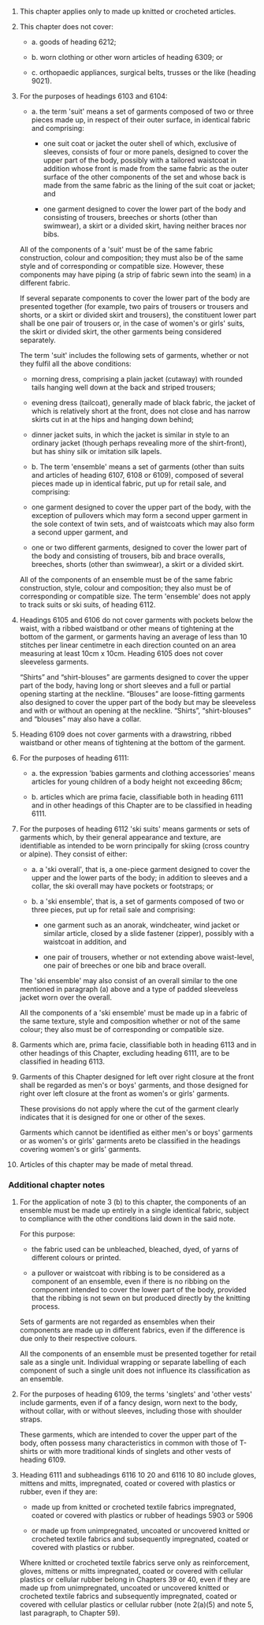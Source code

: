 1. This chapter applies only to made up knitted or crocheted articles.

2. This chapter does not cover:

   - a. goods of heading 6212;

   - b. worn clothing or other worn articles of heading 6309; or

   - c. orthopaedic appliances, surgical belts, trusses or the like (heading 9021).

3. For the purposes of headings 6103 and 6104:

   - a. the term 'suit' means a set of garments composed of two or three pieces made up, in respect of their outer surface, in identical fabric and comprising:

     - one suit coat or jacket the outer shell of which, exclusive of sleeves, consists of four or more panels, designed to cover the upper part of the body, possibly with a tailored waistcoat in addition whose front is made from the same fabric as the outer surface of the other components of the set and whose back is made from the same fabric as the lining of the suit coat or jacket; and

     - one garment designed to cover the lower part of the body and consisting of trousers, breeches or shorts (other than swimwear), a skirt or a divided skirt, having neither braces nor bibs.

    All of the components of a 'suit' must be of the same fabric construction, colour and composition; they must also be of the same style and of corresponding or compatible size. However, these components may have piping (a strip of fabric sewn into the seam) in a different fabric.

    If several separate components to cover the lower part of the body are presented together (for example, two pairs of trousers or trousers and shorts, or a skirt or divided skirt and trousers), the constituent lower part shall be one pair of trousers or, in the case of women's or girls' suits, the skirt or divided skirt, the other garments being considered separately.

    The term 'suit' includes the following sets of garments, whether or not they fulfil all the above conditions:

      - morning dress, comprising a plain jacket (cutaway) with rounded tails hanging well down at the back and striped trousers;

      - evening dress (tailcoat), generally made of black fabric, the jacket of which is relatively short at the front, does not close and has narrow skirts cut in at the hips and hanging down behind;

      - dinner jacket suits, in which the jacket is similar in style to an ordinary jacket (though perhaps revealing more of the shirt-front), but has shiny silk or imitation silk lapels.

    - b. The term 'ensemble' means a set of garments (other than suits and articles of heading 6107, 6108 or 6109), composed of several pieces made up in identical fabric, put up for retail sale, and comprising:

     - one garment designed to cover the upper part of the body, with the exception of pullovers which may form a second upper garment in the sole context of twin sets, and of waistcoats which may also form a second upper garment, and

     - one or two different garments, designed to cover the lower part of the body and consisting of trousers, bib and brace overalls, breeches, shorts (other than swimwear), a skirt or a divided skirt.

     All of the components of an ensemble must be of the same fabric construction, style, colour and composition; they also must be of corresponding or compatible size. The term 'ensemble' does not apply to track suits or ski suits, of heading 6112.

4. Headings 6105 and 6106 do not cover garments with pockets below the waist, with a ribbed waistband or other means of tightening at the bottom of the garment, or garments having an average of less than 10 stitches per linear centimetre in each direction counted on an area measuring at least 10cm x 10cm. Heading 6105 does not cover sleeveless garments.

    “Shirts” and “shirt-blouses” are garments designed to cover the upper part of the body, having long or short sleeves and a full or partial opening starting at the neckline. “Blouses” are loose-fitting garments also designed to cover the upper part of the body but may be sleeveless and with or without an opening at the neckline. “Shirts”, “shirt-blouses” and “blouses” may also have a collar. 

5. Heading 6109 does not cover garments with a drawstring, ribbed waistband or other means of tightening at the bottom of the garment.

6. For the purposes of heading 6111:

   - a. the expression 'babies garments and clothing accessories' means articles for young children of a body height not exceeding 86cm;

   - b. articles which are prima facie, classifiable both in heading 6111 and in other headings of this Chapter are to be classified in heading 6111.

7. For the purposes of heading 6112 'ski suits' means garments or sets of garments which, by their general appearance and texture, are identifiable as intended to be worn principally for skiing (cross country or alpine). They consist of either:

   - a. a 'ski overall', that is, a one-piece garment designed to cover the upper and the lower parts of the body; in addition to sleeves and a collar, the ski overall may have pockets or footstraps; or

   - b. a 'ski ensemble', that is, a set of garments composed of two or three pieces, put up for retail sale and comprising:

     - one garment such as an anorak, windcheater, wind jacket or similar article, closed by a slide fastener (zipper), possibly with a waistcoat in addition, and

     - one pair of trousers, whether or not extending above waist-level, one pair of breeches or one bib and brace overall.

   The 'ski ensemble' may also consist of an overall similar to the one mentioned in paragraph (a) above and a type of padded sleeveless jacket worn over the overall.

   All the components of a 'ski ensemble' must be made up in a fabric of the same texture, style and composition whether or not of the same colour; they also must be of corresponding or compatible size.

8. Garments which are, prima facie, classifiable both in heading 6113 and in other headings of this Chapter, excluding heading 6111, are to be classified in heading 6113.

9. Garments of this Chapter designed for left over right closure at the front shall be regarded as men's or boys' garments, and those designed for right over left closure at the front as women's or girls' garments.

    These provisions do not apply where the cut of the garment clearly indicates that it is designed for one or other of the sexes.

    Garments which cannot be identified as either men's or boys' garments or as women's or girls' garments areto be classified in the headings covering women's or girls' garments.

10. Articles of this chapter may be made of metal thread.

### Additional chapter notes

1. For the application of note 3 (b) to this chapter, the components of an ensemble must be made up entirely in a single identical fabric, subject to compliance with the other conditions laid down in the said note.

    For this purpose:

      - the fabric used can be unbleached, bleached, dyed, of yarns of different colours or printed.

      - a pullover or waistcoat with ribbing is to be considered as a component of an ensemble, even if there is no ribbing on the component intended to cover the lower part of the body, provided that the ribbing is not sewn on but produced directly by the knitting process.

    Sets of garments are not regarded as ensembles when their components are made up in different fabrics, even if the difference is due only to their respective colours.

    All the components of an ensemble must be presented together for retail sale as a single unit. Individual wrapping or separate labelling of each component of such a single unit does not influence its classification as an ensemble.

2. For the purposes of heading 6109, the terms 'singlets' and 'other vests' include garments, even if of a fancy design, worn next to the body, without collar, with or without sleeves, including those with shoulder straps.

    These garments, which are intended to cover the upper part of the body, often possess many characteristics in common with those of T-shirts or with more traditional kinds of singlets and other vests of heading 6109.

3. Heading 6111 and subheadings 6116 10 20 and 6116 10 80 include gloves, mittens and mitts, impregnated, coated or covered with plastics or rubber, even if they are:

   - made up from knitted or crocheted textile fabrics impregnated, coated or covered with plastics or rubber of headings 5903 or 5906

   - or made up from unimpregnated, uncoated or uncovered knitted or crocheted textile fabrics and subsequently impregnated, coated or covered with plastics or rubber.

    Where knitted or crocheted textile fabrics serve only as reinforcement, gloves, mittens or mitts impregnated, coated or covered with cellular plastics or cellular rubber belong in Chapters 39 or 40, even if they are made up from unimpregnated, uncoated or uncovered knitted or crocheted textile fabrics and subsequently impregnated, coated or covered with cellular plastics or cellular rubber (note 2(a)(5) and note 5, last paragraph, to Chapter 59).
